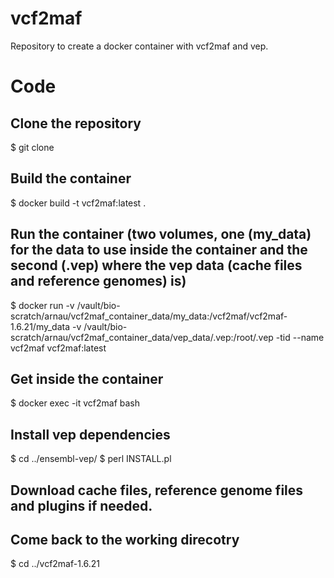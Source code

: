 # vcf2maf
Repository to create a docker container with vcf2maf and vep.

# Code

## Clone the repository
$ git clone

## Build the container
$ docker build -t vcf2maf:latest .

## Run the container (two volumes, one (my_data) for the data to use inside the container and the second (.vep) where the vep data (cache files and reference genomes) is)
$ docker run -v /vault/bio-scratch/arnau/vcf2maf_container_data/my_data:/vcf2maf/vcf2maf-1.6.21/my_data -v /vault/bio-scratch/arnau/vcf2maf_container_data/vep_data/.vep:/root/.vep -tid --name vcf2maf vcf2maf:latest

## Get inside the container
$ docker exec -it vcf2maf bash

## Install vep dependencies
$ cd ../ensembl-vep/ 
$ perl INSTALL.pl

## Download cache files, reference genome files and plugins if needed.

## Come back to the working direcotry
$ cd ../vcf2maf-1.6.21

